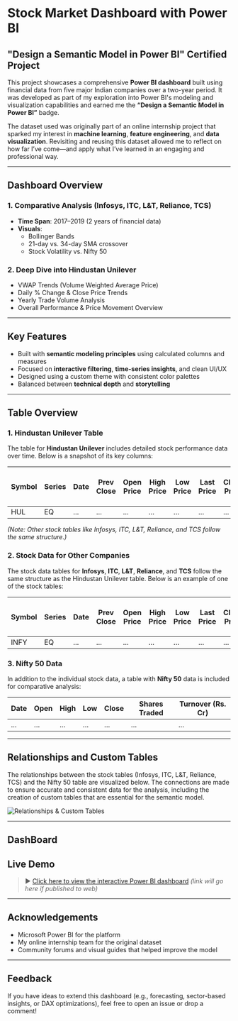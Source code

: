 # Stock Market Dashboard with Power BI

## "Design a Semantic Model in Power BI" Certified Project

This project showcases a comprehensive **Power BI dashboard** built using financial data from five major Indian companies over a two-year period. It was developed as part of my exploration into Power BI's modeling and visualization capabilities and earned me the **“Design a Semantic Model in Power BI”** badge.

The dataset used was originally part of an online internship project that sparked my interest in **machine learning**, **feature engineering**, and **data visualization**. Revisiting and reusing this dataset allowed me to reflect on how far I’ve come—and apply what I’ve learned in an engaging and professional way.

---

## Dashboard Overview

### 1. Comparative Analysis (Infosys, ITC, L&T, Reliance, TCS)
- **Time Span**: 2017–2019 (2 years of financial data)
- **Visuals**:
  - Bollinger Bands
  - 21-day vs. 34-day SMA crossover
  - Stock Volatility vs. Nifty 50

### 2. Deep Dive into Hindustan Unilever
- VWAP Trends (Volume Weighted Average Price)
- Daily % Change & Close Price Trends
- Yearly Trade Volume Analysis
- Overall Performance & Price Movement Overview

---

## Key Features
- Built with **semantic modeling principles** using calculated columns and measures
- Focused on **interactive filtering**, **time-series insights**, and clean UI/UX
- Designed using a custom theme with consistent color palettes
- Balanced between **technical depth** and **storytelling**

---

## Table Overview

### 1. Hindustan Unilever Table

The table for **Hindustan Unilever** includes detailed stock performance data over time. Below is a snapshot of its key columns:

| Symbol | Series | Date | Prev Close | Open Price | High Price | Low Price | Last Price | Close Price | Average Price | Total Traded Quantity | Turnover | No. of Trades | Deliverable Qty | % Dly Qt to Traded Qty |
|--------|--------|------|------------|------------|------------|-----------|------------|-------------|---------------|-----------------------|----------|---------------|-----------------|------------------------|
| HUL    | EQ     | ...  | ...        | ...        | ...        | ...       | ...        | ...         | ...           | ...                   | ...      | ...           | ...             | ...                    |

*(Note: Other stock tables like Infosys, ITC, L&T, Reliance, and TCS follow the same structure.)*


### 2. Stock Data for Other Companies

The stock data tables for **Infosys**, **ITC**, **L&T**, **Reliance**, and **TCS** follow the same structure as the Hindustan Unilever table. Below is an example of one of the stock tables:

| Symbol | Series | Date | Prev Close | Open Price | High Price | Low Price | Last Price | Close Price | Average Price | Total Traded Quantity | Turnover | No. of Trades | Deliverable Qty | % Dly Qt to Traded Qty |
|--------|--------|------|------------|------------|------------|-----------|------------|-------------|---------------|-----------------------|----------|---------------|-----------------|------------------------|
| INFY   | EQ     | ...  | ...        | ...        | ...        | ...       | ...        | ...         | ...           | ...                   | ...      | ...           | ...             | ...                    |

### 3. Nifty 50 Data

In addition to the individual stock data, a table with **Nifty 50** data is included for comparative analysis:

| Date       | Open | High | Low  | Close | Shares Traded | Turnover (Rs. Cr) |
|------------|------|------|------|-------|---------------|-------------------|
| ...        | ...  | ...  | ...  | ...   | ...           | ...               |



---

## Relationships and Custom Tables

The relationships between the stock tables (Infosys, ITC, L&T, Reliance, TCS) and the Nifty 50 table are visualized below. The connections are made to ensure accurate and consistent data for the analysis, including the creation of custom tables that are essential for the semantic model.

![Relationships & Custom Tables](images/relationships_and_custom_tables.png)

---

## DashBoard



## Live Demo

> ▶️ [Click here to view the interactive Power BI dashboard](#) *(link will go here if published to web)*

---


## Acknowledgements
- Microsoft Power BI for the platform
- My online internship team for the original dataset
- Community forums and visual guides that helped improve the model

---

## Feedback
If you have ideas to extend this dashboard (e.g., forecasting, sector-based insights, or DAX optimizations), feel free to open an issue or drop a comment!


